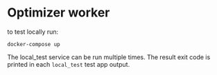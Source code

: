 # Optimizer worker

to test locally run:
```
docker-compose up
```
The local_test service can be run multiple times.
The result exit code is printed in each `local_test` test app output.
